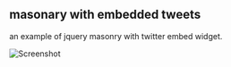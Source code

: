 ## masonary with embedded tweets

an example of jquery masonry with twitter embed widget.

![Screenshot](http://i.imgur.com/jGNLEUd.png)
